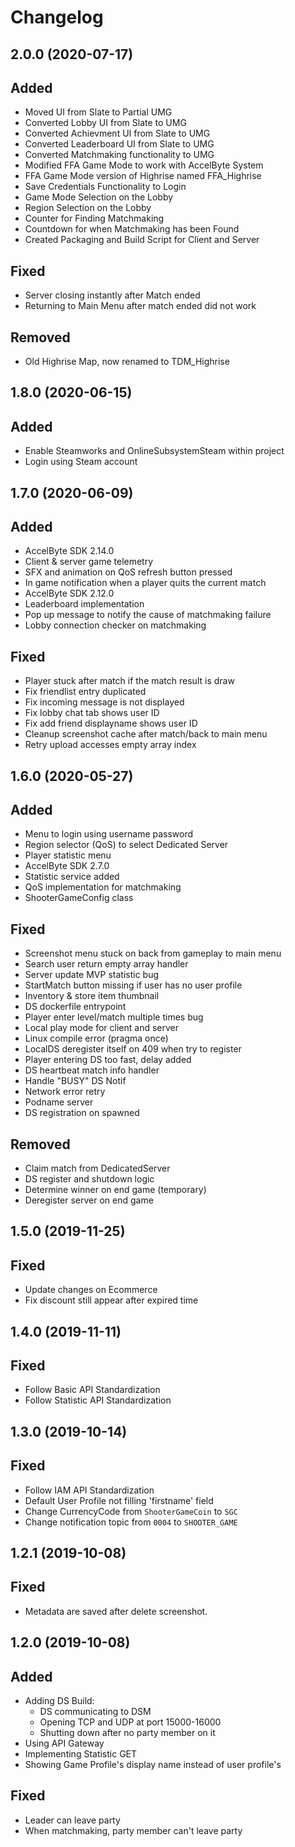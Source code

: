 # Changelog

## 2.0.0 (2020-07-17)
## Added
- Moved UI from Slate to Partial UMG
- Converted Lobby UI from Slate to UMG
- Converted Achievment UI from Slate to UMG
- Converted Leaderboard UI from Slate to UMG
- Converted Matchmaking functionality to UMG
- Modified FFA Game Mode to work with AccelByte System
- FFA Game Mode version of Highrise named FFA_Highrise
- Save Credentials Functionality to Login
- Game Mode Selection on the Lobby
- Region Selection on the Lobby
- Counter for Finding Matchmaking
- Countdown for when Matchmaking has been Found
- Created Packaging and Build Script for Client and Server

## Fixed
- Server closing instantly after Match ended
- Returning to Main Menu after match ended did not work

## Removed
- Old Highrise Map, now renamed to TDM_Highrise

## 1.8.0 (2020-06-15)
## Added
- Enable Steamworks and OnlineSubsystemSteam within project
- Login using Steam account

## 1.7.0 (2020-06-09)
## Added
- AccelByte SDK 2.14.0
- Client & server game telemetry 
- SFX and animation on QoS refresh button pressed
- In game notification when a player quits the current match
- AccelByte SDK 2.12.0
- Leaderboard implementation
- Pop up message to notify the cause of matchmaking failure
- Lobby connection checker on matchmaking
## Fixed
- Player stuck after match if the match result is draw
- Fix friendlist entry duplicated
- Fix incoming message is not displayed
- Fix lobby chat tab shows user ID
- Fix add friend displayname shows user ID
- Cleanup screenshot cache after match/back to main menu
- Retry upload accesses empty array index

## 1.6.0 (2020-05-27)
## Added
- Menu to login using username password
- Region selector (QoS) to select Dedicated Server
- Player statistic menu
- AccelByte SDK 2.7.0
- Statistic service added
- QoS implementation for matchmaking
- ShooterGameConfig class
## Fixed
- Screenshot menu stuck on back from gameplay to main menu
- Search user return empty array handler
- Server update MVP statistic bug
- StartMatch button missing if user has no user profile
- Inventory & store item thumbnail
- DS dockerfile entrypoint
- Player enter level/match multiple times bug
- Local play mode for client and server
- Linux compile error (pragma once)
- LocalDS deregister itself on 409 when try to register
- Player entering DS too fast, delay added
- DS heartbeat match info handler
- Handle "BUSY" DS Notif
- Network error retry
- Podname server
- DS registration on spawned
## Removed
- Claim match from DedicatedServer
- DS register and shutdown logic
- Determine winner on end game (temporary)
- Deregister server on end game


## 1.5.0 (2019-11-25)
## Fixed
- Update changes on Ecommerce
- Fix discount still appear after expired time

## 1.4.0 (2019-11-11)
## Fixed
- Follow Basic API Standardization
- Follow Statistic API Standardization

## 1.3.0 (2019-10-14)
## Fixed
- Follow IAM API Standardization
- Default User Profile not filling 'firstname' field
- Change CurrencyCode from `ShooterGameCoin` to `SGC`
- Change notification topic from `0004` to `SHOOTER_GAME`

## 1.2.1 (2019-10-08)
## Fixed
- Metadata are saved after delete screenshot.

## 1.2.0 (2019-10-08)
## Added
- Adding DS Build:
  - DS communicating to DSM
  - Opening TCP and UDP at port 15000-16000
  - Shutting down after no party member on it
- Using API Gateway
- Implementing Statistic GET
- Showing Game Profile's display name instead of user profile's
## Fixed
- Leader can leave party
- When matchmaking, party member can't leave party
